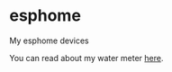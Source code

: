 # esphome
My esphome devices

You can read about my water meter [here](./docs/watermeter/README.md).
